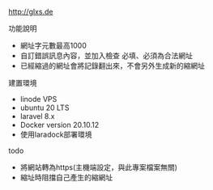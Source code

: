 <p>
    <a href="http://glxs.de" target="_blank">http://glxs.de</a>
</p>

功能說明
<ul>
    <li>網址字元數最高1000</li>
    <li>自訂錯誤訊息內容，並加入檢查 必填、必須為合法網址</li>
    <li>已經縮過的網址會將記錄翻出來，不會另外生成新的縮網址</li>
</ul>

建置環境
<ul>
    <li>linode VPS</li>
    <li>ubuntu 20 LTS</li>
    <li>laravel 8.x</li>
    <li>Docker version 20.10.12</li>
    <li>使用laradock部署環境</li>
</ul>

todo
<ul>
    <li>將網站轉為https(主機端設定，與此專案檔案無關)</li>
    <li>縮址時阻擋自己產生的縮網址</li>
</ul>
